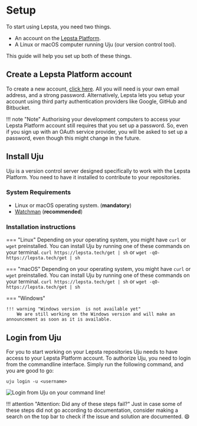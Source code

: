 # Setup 

To start using Lepsta, you need two things.

 - An account on the [Lepsta Platform](https://lepsta.tech/auth/signup).
 - A Linux or macOS computer running Uju (our version control tool).

This guide will help you set up both of these things.


## Create a Lepsta Platform account
To create a new account, <a href="https://lepsta.tech/auth/signup" target="_blank">click here</a>. All you will need is your own email address, and a strong password.
Alternatively, Lepsta lets you setup your account using third party authentication providers like Google, GitHub and Bitbucket.

!!! note "Note"
    Authorising your development computers to access your Lepsta Platform account still requires that you set up a password. So, even if you sign up with an OAuth service provider, you will be asked to set up a password, even though this might change in the future.


## Install Uju
Uju is a version control server designed specifically to work with the Lepsta Platform. You need to have it installed to contribute to your repositories.

### System Requirements
 - Linux or macOS operating system. (**mandatory**)
 - <a href="https://facebook.github.io/watchman/docs/install.html" target="_blank">Watchman</a> (**recommended**)

### Installation instructions

=== "Linux"
    Depending on your operating system, you might have `curl` or `wget` preinstalled.
    You can install Uju by running one of these commands on your terminal.
    ```
    curl https://lepsta.tech/get | sh
    ```
    or
    ```
    wget -qO- https://lepsta.tech/get | sh
    ```

=== "macOS"
    Depending on your operating system, you might have `curl` or `wget` preinstalled.
    You can install Uju by running one of these commands on your terminal.
    ```
    curl https://lepsta.tech/get | sh
    ```
    or
    ```
    wget -qO- https://lepsta.tech/get | sh
    ```

=== "Windows"

    !!! warning "Windows version  is not available yet"
        We are still working on the Windows version and will make an announcement as soon as it is available.

## Login from Uju
For you to start working on your Lepsta repositories Uju needs to have access to your Lepsta Platform account. To authorize Uju, you need to login from the commandline interface. Simply run the following command, and you are good to go:

```
uju login -u <username>
```
![Login from Uju on your command line!](/assets/images/login-lepsta.gif "Login from Uju")


!!! attention "Attention: Did any of these steps fail?"
    Just in case some of these steps did not go according to documentation, consider making a search on the top bar to check if the issue and solution are documented. :smile:
